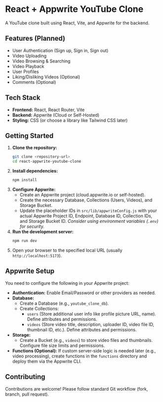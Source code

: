 # React + Appwrite YouTube Clone

A YouTube clone built using React, Vite, and Appwrite for the backend.

## Features (Planned)

- User Authentication (Sign up, Sign in, Sign out)
- Video Uploading
- Video Browsing & Searching
- Video Playback
- User Profiles
- Liking/Disliking Videos (Optional)
- Comments (Optional)

## Tech Stack

- **Frontend:** React, React Router, Vite
- **Backend:** Appwrite (Cloud or Self-Hosted)
- **Styling:** CSS (or choose a library like Tailwind CSS later)

## Getting Started

1.  **Clone the repository:**
    ```bash
    git clone <repository-url>
    cd react-appwrite-youtube-clone
    ```
2.  **Install dependencies:**
    ```bash
    npm install
    ```
3.  **Configure Appwrite:**
    - Create an Appwrite project (cloud.appwrite.io or self-hosted).
    - Create the necessary Database, Collections (Users, Videos), and Storage Bucket.
    - Update the placeholder IDs in `src/lib/appwriteConfig.js` with your actual Appwrite Project ID, Endpoint, Database ID, Collection IDs, and Storage Bucket ID.
    *Consider using environment variables (`.env`) for security.*
4.  **Run the development server:**
    ```bash
    npm run dev
    ```
5.  Open your browser to the specified local URL (usually `http://localhost:5173`).

## Appwrite Setup

You need to configure the following in your Appwrite project:

- **Authentication:** Enable Email/Password or other providers as needed.
- **Database:**
    - Create a Database (e.g., `youtube_clone_db`).
    - Create Collections:
        - `users` (Store additional user info like profile picture URL, name). Define attributes and permissions.
        - `videos` (Store video title, description, uploader ID, video file ID, thumbnail ID, etc.). Define attributes and permissions.
- **Storage:**
    - Create a Bucket (e.g., `videos`) to store video files and thumbnails. Configure file size limits and permissions.
- **Functions (Optional):** If custom server-side logic is needed later (e.g., video processing), create functions in the `functions` directory and deploy them via the Appwrite CLI.

## Contributing

Contributions are welcome! Please follow standard Git workflow (fork, branch, pull request).
